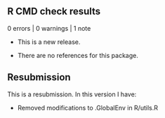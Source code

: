 ## R CMD check results

0 errors | 0 warnings | 1 note

* This is a new release.

* There are no references for this package.

## Resubmission
This is a resubmission. In this version I have:

* Removed modifications to .GlobalEnv in R/utils.R
